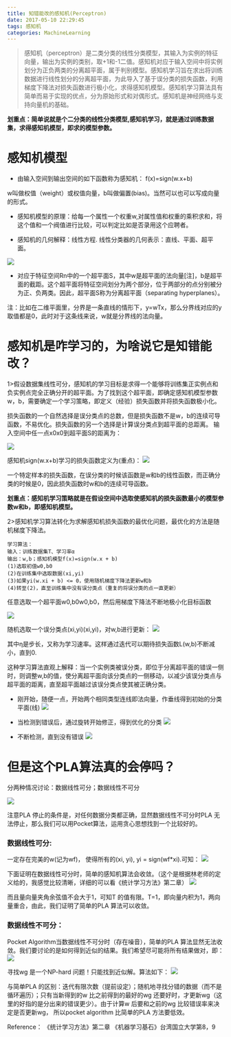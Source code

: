```yaml
---
title: 知错能改的感知机(Perceptron)
date: 2017-05-10 22:29:45
tags: 感知机
categories: MachineLearning
---
```

> 感知机（perceptron）是二类分类的线性分类模型，其输入为实例的特征向量，输出为实例的类别，取+1和-1二值。感知机对应于输入空间中将实例划分为正负两类的分离超平面，属于判别模型。感知机学习旨在求出将训练数据进行线性划分的分离超平面<!-- more -->，为此导入了基于误分类的损失函数，利用梯度下降法对损失函数进行极小化，求得感知机模型。感知机学习算法具有简单而易于实现的优点，分为原始形式和对偶形式。感知机是神经网络与支持向量机的基础。

**划重点：简单说就是个二分类的线性分类模型,感知机学习，就是通过训练数据集，求得感知机模型，即求的模型参数。**

# 感知机模型
- 由输入空间到输出空间的如下函数称为感知机：
     f(x)=sign(w.x+b)

w叫做权值（weight）或权值向量，b叫做偏置(bias)。当然可以也可以写成向量的形式。

- 感知机模型的原理：给每一个属性一个权重w,对属性值和权重的乘积求和，将这个值和一个阀值进行比较，可以判定比如是否录用这个应聘者。

- 感知机的几何解释：线性方程.
线性分类器的几何表示：直线、平面、超平面。

![](http://opdexhju0.bkt.clouddn.com/14952804093807.jpg)

- 对应于特征空间Rn中的一个超平面S，其中w是超平面的法向量[注]，b是超平面的截距。这个超平面将特征空间划分为两个部分，位于两部分的点分别被分为正、负两类。因此，超平面S称为分离超平面（separating hyperplanes）。

注：比如在二维平面里，分界是一条直线的情形下，y=wTx，那么分界线对应的y取值都是0，此时对于这条线来说，w就是分界线的法向量。




# 感知机是咋学习的，为啥说它是知错能改？
1>假设数据集线性可分，感知机的学习目标是求得一个能够将训练集正实例点和负实例点完全正确分开的超平面。为了找到这个超平面，即确定感知机模型参数w，b，需要确定一个学习策略，即定义（经验）损失函数并将损失函数极小化。

损失函数的一个自然选择是误分类点的总数，但是损失函数不是w，b的连续可导函数，不易优化。损失函数的另一个选择是计算误分类点到超平面的总距离。 输入空间中任一点x0x0到超平面S的距离为：

![](http://opdexhju0.bkt.clouddn.com/14952805258506.jpg)


感知机sign(w.x+b)学习的损失函数定义为(重点)：
![](http://opdexhju0.bkt.clouddn.com/14952806052077.jpg)



一个特定样本的损失函数，在误分类的时候该函数是w和b的线性函数，而正确分类的时候是0，因此损失函数时w和b的连续可导函数。

**划重点：感知机学习策略就是在假设空间中选取使感知机的损失函数最小的模型参数w和b，即感知机模型。**

2>感知机学习算法转化为求解感知机损失函数的最优化问题，最优化的方法是随机梯度下降法。

```
学习算法：
输入：训练数据集T、学习率α
输出：w,b；感知机模型f(x)=sign(w.x + b)
(1)选取初值w0,b0
(2)在训练集中选取数据(xi,yi)
(3)如果yi(w.xi + b) <= 0，使用随机梯度下降法更新w和b
(4)转至(2)，直至训练集中没有误分类点（重复的将误分类的点一直更新）
```
任意选取一个超平面w0,b0w0,b0，然后用梯度下降法不断地极小化目标函数

![](http://opdexhju0.bkt.clouddn.com/14952806461673.jpg)



随机选取一个误分类点(xi,yi)(xi,yi)，对w,b进行更新：
![](http://opdexhju0.bkt.clouddn.com/14952806644853.jpg)


其中η是步长，又称为学习速率。这样通过迭代可以期待损失函数L(w,b)不断减小，直到0.

这种学习算法直观上解释：当一个实例类被误分类，即位于分离超平面的错误一侧时，则调整w,b的值，使分离超平面向该分类点的一侧移动，以减少该误分类点与超平面的距离，直至超平面越过该误分类点使其被正确分类。

- 刚开始，随便一点，开始两个相同类型连线即法向量，作垂线得到初始的分类平面(线)
![](http://opdexhju0.bkt.clouddn.com/14952806860138.jpg)


- 当检测到错误后，通过旋转开始修正，得到优化的分类
![](
http://opdexhju0.bkt.clouddn.com/14952806997907.jpg)

- 不断检测，直到没有错误
![](
http://opdexhju0.bkt.clouddn.com/14952807132424.jpg)


# 但是这个PLA算法真的会停吗？
分两种情况讨论：数据线性可分；数据线性不可分

![](
http://opdexhju0.bkt.clouddn.com/14952807286439.jpg)


注意PLA 停止的条件是，对任何数据分类都正确，显然数据线性不可分时PLA 无法停止，那么我们可以用Pocket算法，运用贪心思想找到一个比较好的。

### 数据线性可分:
一定存在完美的w(记为wf)， 使得所有的(xi, yi), yi = sign(wf*xi).可知： ![](https://img3.doubanio.com/view/note/large/public/p10433362.jpg)

下面证明在数据线性可分时，简单的感知机算法会收敛。（这个是根据林老师的定义给的，我感觉比较清晰，详细的可以看《统计学习方法》第二章）
![](http://opdexhju0.bkt.clouddn.com/14956134012895.jpg)


而且量向量夹角余弦值不会大于1，可知T 的值有限。T=1，即向量内积为1，两向量重合，由此，我们证明了简单的PLA 算法可以收敛。

### 数据线性不可分：
Pocket Algorithm当数据线性不可分时（存在噪音），简单的PLA 算法显然无法收敛。我们要讨论的是如何得到近似的结果。我们希望尽可能将所有结果做对，即：
![](http://opdexhju0.bkt.clouddn.com/14956133096009.jpg)


寻找wg 是一个NP-hard 问题！只能找到近似解。算法如下：
![](http://opdexhju0.bkt.clouddn.com/14956113311561.jpg)

与简单PLA 的区别：迭代有限次数（提前设定）；随机地寻找分错的数据（而不是循环遍历）；只有当新得到的w 比之前得到的最好的wg 还要好时，才更新wg（这里的好指的是分出来的错误更少）。由于计算w 后要和之前的wg 比较错误率来决定是否更新wg， 所以pocket algorithm 比简单的PLA 方法要低效。

Reference：
《统计学习方法》第二章
《机器学习基石》台湾国立大学第8，9

